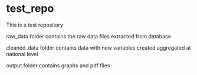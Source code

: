 # test_repo
This is a test repository

raw_data folder contains the raw data files extracted from database

cleaned_data folder contains data with new variables created aggregated at national level

output folder contains graphs and pdf files
